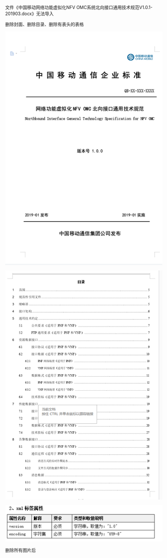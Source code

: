 文件《中国移动网络功能虚拟化NFV OMC系统北向接口通用技术规范V1.0.1-201903.docx》无法导入

删除封面、删除目录、删除有表头的表格

![文档封面](/imgs/2025-07-22/VsX4yK9IqP0h20lh.png)

![输入图片说明](/imgs/2025-07-22/l7sQBFT1WtSJrkuT.png)

![输入图片说明](/imgs/2025-07-22/6hYfaT5e8bfOfOP0.png)

删除所有图片后



<!--stackedit_data:
eyJoaXN0b3J5IjpbMTc1NjcyODEzNCwtMjA4ODc0NjYxMl19
-->